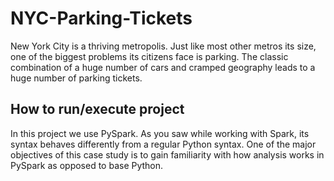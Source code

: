 # NYC-Parking-Tickets

New York City is a thriving metropolis. Just like most other metros its size, one of the biggest problems its citizens face is parking. The classic combination of a huge number of cars and cramped geography leads to a huge number of parking tickets.

## How to run/execute project

In this project we use PySpark. As you saw while working with Spark, its syntax behaves differently from a regular Python syntax. One of the major objectives of this case study is to gain familiarity with how analysis works in PySpark as opposed to base Python.

